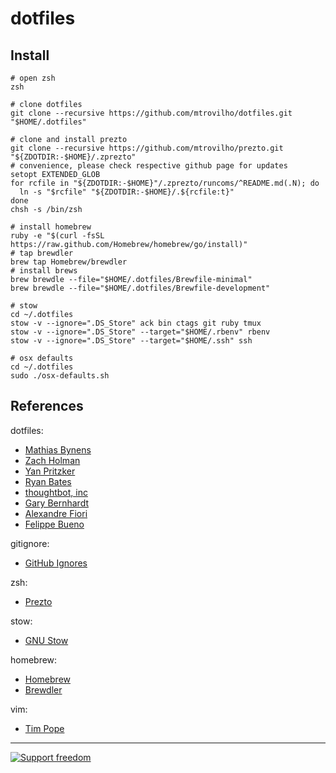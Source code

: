 dotfiles
===

Install
---
    # open zsh
    zsh

    # clone dotfiles
    git clone --recursive https://github.com/mtrovilho/dotfiles.git "$HOME/.dotfiles"

    # clone and install prezto
    git clone --recursive https://github.com/mtrovilho/prezto.git "${ZDOTDIR:-$HOME}/.zprezto"
    # convenience, please check respective github page for updates
    setopt EXTENDED_GLOB
    for rcfile in "${ZDOTDIR:-$HOME}"/.zprezto/runcoms/^README.md(.N); do
      ln -s "$rcfile" "${ZDOTDIR:-$HOME}/.${rcfile:t}"
    done
    chsh -s /bin/zsh

    # install homebrew
    ruby -e "$(curl -fsSL https://raw.github.com/Homebrew/homebrew/go/install)"
    # tap brewdler
    brew tap Homebrew/brewdler
    # install brews
    brew brewdle --file="$HOME/.dotfiles/Brewfile-minimal"
    brew brewdle --file="$HOME/.dotfiles/Brewfile-development"

    # stow
    cd ~/.dotfiles
    stow -v --ignore=".DS_Store" ack bin ctags git ruby tmux
    stow -v --ignore=".DS_Store" --target="$HOME/.rbenv" rbenv
    stow -v --ignore=".DS_Store" --target="$HOME/.ssh" ssh

    # osx defaults
    cd ~/.dotfiles
    sudo ./osx-defaults.sh

References
---
dotfiles:

- [Mathias Bynens][mathiasbynens]
- [Zach Holman][holman]
- [Yan Pritzker][skdp]
- [Ryan Bates][ryanb]
- [thoughtbot, inc][thoughtbot]
- [Gary Bernhardt][garybernhardt]
- [Alexandre Fiori][fiorix]
- [Felippe Bueno][fbueno]

gitignore:

- [GitHub Ignores][github ignores]

zsh:

- [Prezto][prezto]

stow:

- [GNU Stow][stow]

homebrew:

- [Homebrew][brew]
- [Brewdler][brewdler]

vim:

- [Tim Pope][tpope]

---

[![Support freedom][fsf img]][fsf join]

[fsf join]: http://www.fsf.org/associate/support_freedom/join_fsf?referrer=10881
[fsf img]: http://static.fsf.org/fsforg/img/normal-image.png
[stow]: http://www.gnu.org/software/stow/
[brew]: https://github.com/Homebrew/homebrew
[brewdler]: https://github.com/Homebrew/homebrew-brewdler
[prezto]: https://github.com/sorin-ionescu/prezto
[github ignores]: https://github.com/github/gitignore
[mathiasbynens]: https://github.com/mathiasbynens/dotfiles
[holman]: https://github.com/holman/dotfiles
[skdp]: https://github.com/skwp/dotfiles
[ryanb]: https://github.com/ryanb/dotfiles
[thoughtbot]: https://github.com/thoughtbot/dotfiles
[garybernhardt]: https://github.com/garybernhardt/dotfiles
[tpope]: https://github.com/tpope
[fiorix]: https://github.com/fiorix/dotfiles
[fbueno]: https://github.com/fbueno/dotfiles
